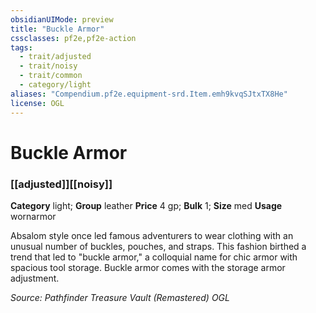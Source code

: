 ```yaml
---
obsidianUIMode: preview
title: "Buckle Armor"
cssclasses: pf2e,pf2e-action
tags:
  - trait/adjusted
  - trait/noisy
  - trait/common
  - category/light
aliases: "Compendium.pf2e.equipment-srd.Item.emh9kvqSJtxTX8He"
license: OGL
---
```

# Buckle Armor

### [[adjusted]][[noisy]]

**Category** light; **Group** leather
**Price** 4 gp; 
**Bulk** 1; **Size** med
**Usage** wornarmor

Absalom style once led famous adventurers to wear clothing with an unusual number of buckles, pouches, and straps. This fashion birthed a trend that led to "buckle armor," a colloquial name for chic armor with spacious tool storage. Buckle armor comes with the storage armor adjustment.

*Source: Pathfinder Treasure Vault (Remastered)*
*OGL*